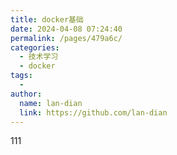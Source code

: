 ```yaml
---
title: docker基础
date: 2024-04-08 07:24:40
permalink: /pages/479a6c/
categories:
  - 技术学习
  - docker
tags:
  - 
author: 
  name: lan-dian
  link: https://github.com/lan-dian
---
```

111
